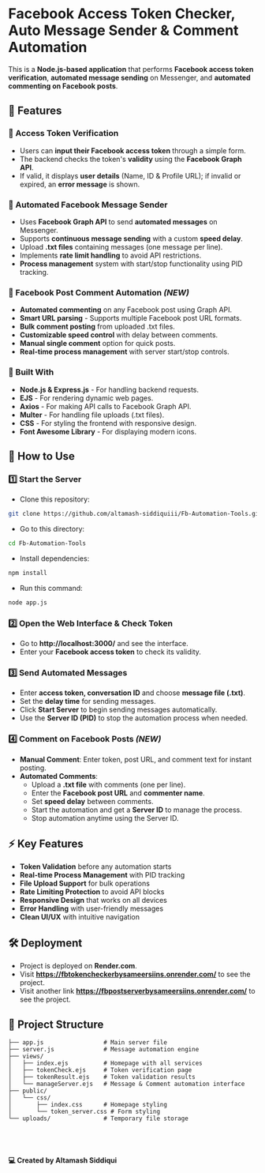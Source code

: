 # **Facebook Access Token Checker, Auto Message Sender & Comment Automation**

This is a **Node.js-based application** that performs **Facebook access token verification**, **automated message sending** on Messenger, and **automated commenting on Facebook posts**.

## **🚀 Features**

### **🔹 Access Token Verification**
- Users can **input their Facebook access token** through a simple form.
- The backend checks the token's **validity** using the **Facebook Graph API**.
- If valid, it displays **user details** (Name, ID & Profile URL); if invalid or expired, an **error message** is shown.

### **🔹 Automated Facebook Message Sender**
- Uses **Facebook Graph API** to send **automated messages** on Messenger.
- Supports **continuous message sending** with a custom **speed delay**.
- Upload **.txt files** containing messages (one message per line).
- Implements **rate limit handling** to avoid API restrictions.
- **Process management** system with start/stop functionality using PID tracking.

### **🔹 Facebook Post Comment Automation** *(NEW)*
- **Automated commenting** on any Facebook post using Graph API.
- **Smart URL parsing** - Supports multiple Facebook post URL formats.
- **Bulk comment posting** from uploaded .txt files.
- **Customizable speed control** with delay between comments.
- **Manual single comment** option for quick posts.
- **Real-time process management** with server start/stop controls.

### **🔹 Built With**
- **Node.js & Express.js** - For handling backend requests.
- **EJS** - For rendering dynamic web pages.
- **Axios** - For making API calls to Facebook Graph API.
- **Multer** - For handling file uploads (.txt files).
- **CSS** - For styling the frontend with responsive design.
- **Font Awesome Library** - For displaying modern icons.

## **📌 How to Use**

### **1️⃣ Start the Server**
- Clone this repository:
```sh
git clone https://github.com/altamash-siddiquiii/Fb-Automation-Tools.git
```
- Go to this directory:
```sh
cd Fb-Automation-Tools
```
- Install dependencies:
```sh
npm install
```
- Run this command:
```sh
node app.js
```

### **2️⃣ Open the Web Interface & Check Token**
- Go to **http://localhost:3000/** and see the interface.
- Enter your **Facebook access token** to check its validity.

### **3️⃣ Send Automated Messages**
- Enter **access token, conversation ID** and choose **message file (.txt)**.
- Set the **delay time** for sending messages.
- Click **Start Server** to begin sending messages automatically.
- Use the **Server ID (PID)** to stop the automation process when needed.

### **4️⃣ Comment on Facebook Posts** *(NEW)*
- **Manual Comment**: Enter token, post URL, and comment text for instant posting.
- **Automated Comments**: 
  - Upload a **.txt file** with comments (one per line).
  - Enter the **Facebook post URL** and **commenter name**.
  - Set **speed delay** between comments.
  - Start the automation and get a **Server ID** to manage the process.
  - Stop automation anytime using the Server ID.

## **⚡ Key Features**
- **Token Validation** before any automation starts
- **Real-time Process Management** with PID tracking
- **File Upload Support** for bulk operations
- **Rate Limiting Protection** to avoid API blocks
- **Responsive Design** that works on all devices
- **Error Handling** with user-friendly messages
- **Clean UI/UX** with intuitive navigation

## **🛠️ Deployment**
- Project is deployed on **Render.com**.
- Visit **https://fbtokencheckerbysameersiins.onrender.com/** to see the project.
- Visit another link **https://fbpostserverbysameersiins.onrender.com/** to see the project.

## **📁 Project Structure**
```
├── app.js                 # Main server file
├── server.js              # Message automation engine
├── views/
│   ├── index.ejs          # Homepage with all services
│   ├── tokenCheck.ejs     # Token verification page
│   ├── tokenResult.ejs    # Token validation results
│   └── manageServer.ejs   # Message & Comment automation interface
├── public/
│   └── css/
│       ├── index.css      # Homepage styling
│       └── token_server.css # Form styling
└── uploads/               # Temporary file storage
```

<br><br>

#### **💻 Created by Altamash Siddiqui**